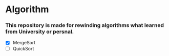 # Algorithm

### This repository is made for rewinding algorithms what learned from University or persnal.

- [x] MergeSort
- [ ] QuickSort
